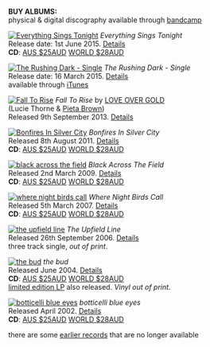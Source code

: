 **BUY ALBUMS:**\
physical & digital discography available through [bandcamp](https://luciethorne.bandcamp.com/)  

[![Everything Sings Tonight][9.1]][9.2]
*Everything Sings Tonight*\
Release date: 1st June 2015. [Details][9.2]\
**CD**: <a class="purchase" href="https://www.paypal.com/cgi-bin/webscr?cmd=_s-xclick&hosted_button_id=H9G7WHRG5LDPA">AUS $25AUD</a>
<a class="purchase" href="https://www.paypal.com/cgi-bin/webscr?cmd=_s-xclick&hosted_button_id=ZEYKQFY7C744N">WORLD $28AUD</a>

  [9.1]: rgen/cover/r-80/everything-sings.jpg
  [9.2]: ?p=albums/everything-sings-tonight

[![The Rushing Dark - Single][10.1]][10.2]
*The Rushing Dark - Single*\
Release date: 16 March 2015.  [Details][10.2]\
available through [iTunes][10.3]

  [10.1]: rgen/cover/r-80/the-rushing-dark.jpg
  [10.2]: ?p=albums/the-rushing-dark
  [10.3]: https://itunes.apple.com/au/album/rushing-dark-single-rushing/id976471411

[![Fall To Rise][8.1]][8.2]
*Fall To Rise* by [LOVE OVER GOLD](http://love-over-gold.com)\
(Lucie Thorne & [Pieta Brown](http://pietabrown.com))\
Released 9th September 2013. [Details][8.2]

  [8.1]: rgen/cover/r-80/fall-to-rise.jpg
  [8.2]: ?p=albums/fall-to-rise

[![Bonfires In Silver City][7.1]][7.2]
*Bonfires In Silver City*\
Released 8th August 2011. [Details][7.2]\
**CD**: <a class="purchase" href="https://www.paypal.com/cgi-bin/webscr?cmd=_s-xclick&hosted_button_id=6XBR57QDRS9MA">AUS $25AUD</a> <a class="purchase" href="https://www.paypal.com/cgi-bin/webscr?cmd=_s-xclick&hosted_button_id=5K3HNC7NCW49L">WORLD $28AUD</a>

  [7.1]: rgen/cover/r-80/bonfires-in-silver-city.jpg
  [7.2]: ?p=albums/bonfires-in-silver-city

[![black across the field][6.1]][6.2]
*Black Across The Field*\
Released 2nd March 2009. [Details][6.2]\
**CD**: <a class="purchase" href="https://www.paypal.com/cgi-bin/webscr?cmd=_s-xclick&hosted_button_id=BQ48Q67F7BJVY">AUS $25AUD</a> <a class="purchase" href="https://www.paypal.com/cgi-bin/webscr?cmd=_s-xclick&hosted_button_id=F75K6NDBMFD6C">WORLD $28AUD</a>

  [6.1]: rgen/cover/r-80/black-across-the-field.jpg
  [6.2]: ?p=albums/black-across-the-field

[![where night birds call][5.1]][5.2]
*Where Night Birds Call*\
Released 5th March 2007. [Details][5.2]\
**CD**: <a class="purchase" href="https://www.paypal.com/cgi-bin/webscr?cmd=_s-xclick&hosted_button_id=FJSQG7ANKLKYS">AUS $25AUD</a> <a class="purchase" href="https://www.paypal.com/cgi-bin/webscr?cmd=_s-xclick&hosted_button_id=47WAUMKHTPLDJ">WORLD $28AUD</a>

  [5.1]: rgen/cover/r-80/where-night-birds-call.jpg
  [5.2]: ?p=albums/where-night-birds-call

[![the upfield line][4.1]][4.2]
*The Upfield Line*\
Released 26th September 2006. [Details][4.2]\
three track single, *out of print*.

  [4.1]: rgen/cover/r-80/the-upfield-line.jpg
  [4.2]: ?p=albums/the-upfield-line

[![the bud][3.1]][3.2]
*the bud*\
Released June 2004. [Details][3.2]\
**CD**: <a class="purchase" href="https://www.paypal.com/cgi-bin/webscr?cmd=_s-xclick&hosted_button_id=V9G3J7CTWC8YA">AUS $25AUD</a> <a class="purchase" href="https://www.paypal.com/cgi-bin/webscr?cmd=_s-xclick&hosted_button_id=75VMCCAP3ZX3S">WORLD $28AUD</a>\
[limited edition LP][3.3] also released. *Vinyl out of print*.

  [3.1]: rgen/cover/r-80/the-bud.jpg
  [3.2]: ?p=albums/the-bud
  [3.3]: ?p=albums/the-bud-vinyl

[![botticelli blue eyes][2.1]][2.2]
*botticelli blue eyes*\
Released April 2002. [Details][2.2]\
**CD**: <a class="purchase" href="https://www.paypal.com/cgi-bin/webscr?cmd=_s-xclick&hosted_button_id=M2RSJSQB6GJG2">AUS $25AUD</a> <a class="purchase" href="https://www.paypal.com/cgi-bin/webscr?cmd=_s-xclick&hosted_button_id=2VFSGZ339MKA2">WORLD $28AUD</a>

  [2.1]: rgen/cover/r-80/botticelli-blue-eyes.jpg
  [2.2]: ?p=albums/botticelli-blue-eyes

there are some [earlier records][1.1] that are no longer available

  [1.1]: ?p=albums/unavailable
